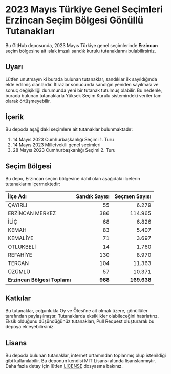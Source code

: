 # 2023 Mayıs Türkiye Genel Seçimleri Erzincan Seçim Bölgesi Gönüllü Tutanakları

Bu GitHub deposunda, 2023 Mayıs Türkiye genel seçimlerinde **Erzincan** seçim bölgesine ait ıslak imzalı sandık kurulu tutanaklarını bulabilirsiniz.

## Uyarı

Lütfen unutmayın ki burada bulunan tutanaklar, sandıklar ilk sayıldığında elde edilmiş olanlardır. İtirazlar sonucunda sandığın yeniden sayılması ve sonuç değişikliği durumunda yeni bir tutanak tutulmuş olabilir. Bu nedenle, burada bulunan tutanaklarla Yüksek Seçim Kurulu sistemindeki veriler tam olarak örtüşmeyebilir.

## İçerik

Bu depoda aşağıdaki seçimlere ait tutanaklar bulunmaktadır:

1. 14 Mayıs 2023 Cumhurbaşkanlığı Seçimi 1. Turu
2. 14 Mayıs 2023 Milletvekili genel seçimleri
3. 28 Mayıs 2023 Cumhurbaşkanlığı Seçimi 2. Turu

## Seçim Bölgesi

Bu depo, Erzincan seçim bölgesine dahil olan aşağıdaki ilçelerin tutanaklarını içermektedir:

| İlçe Adı | Sandık Sayısı | Seçmen Sayısı |
| :------- | ------------: | ------------: |
 | ÇAYIRLI  |           55  |        6.279  | 
 | ERZİNCAN MERKEZ  |          386  |      114.965  | 
 | İLİÇ  |           68  |        6.826  | 
 | KEMAH  |           83  |        5.407  | 
 | KEMALİYE  |           71  |        3.697  | 
 | OTLUKBELİ  |           14  |        1.760  | 
 | REFAHİYE  |          130  |        8.970  | 
 | TERCAN  |          104  |       11.363  | 
 | ÜZÜMLÜ  |           57  |       10.371  |
| **Erzincan Bölgesi Toplamı**  |  **968**  |  **169.638**  |

## Katkılar

Bu tutanaklar, çoğunlukla Oy ve Ötesi'ne ait olmak üzere, gönüllüler tarafından paylaşılmıştır. Tutanaklarda eksiklikler olabileceğini hatırlatırız. Eksik olduğunu düşündüğünüz tutanakları, Pull Request oluşturarak bu depoya ekleyebilirsiniz.

## Lisans

Bu depoda bulunan tutanaklar, internet ortamından toplanmış olup istenildiği gibi kullanılabilir.
Bu deponun kendisi MIT Lisansı altında lisanslanmıştır. Daha fazla detay için lütfen [LICENSE](LICENSE) dosyasına bakınız.
